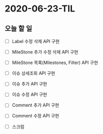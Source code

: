 # 2020-06-23-TIL

## 오늘 할 일

- [ ] Label 수정 삭제 API 구현
- [ ] MileStone 추가 수정 삭제 API 구현
- [ ] MileStone 목록(Milestones, Filter) API 구현
- [ ] 이슈 상세조회 API 구현
- [ ] 이슈 추가 API 구현
- [ ] 이슈 수정 API 구현
- [ ] Comment 추가 API 구현
- [ ] Comment 수정 API 구현
- [ ] 스크럼

